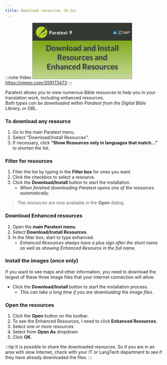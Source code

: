```yaml
---
title: Download resources (0.3a)
---
```


:::note Video
[![0.3a ](../../media/0.3a.png)](https://vimeo.com/359173473)  
https://vimeo.com/359173473
:::

Paratext allows you to view numerous Bible resources to help you in your translation work, including enhanced resources.  
*Both types can be downloaded within Paratext from the Digital Bible Library, or DBL.*

### To download any resource

1.  Go to the main Paratext menu.
1.  Select "Download/Install Resources".
1.  If necessary, click **“Show Resources only in languages that match…”** to shorten the list.

### Filter for resources

1.  Filter the list by typing in the **Filter box** for ones you want.
1.  Click the checkbox to select a resource.
1.  Click the **Download/Install** button to start the installation.  
    -  *When finished downloading Paratext opens one of the resources automatically.*

> The resources are now available in the **Open** dialog.

### Download Enhanced resources

1.  Open the **main Paratext menu**.
1.  Select **Download/Install Resources**.
1.  In the filter box, start to type enhanced.  
    -  *Enhanced Resources always have a plus sign after the short name as well as showing Enhanced Resource in the full name.*

### Install the images (once only)

If you want to see maps and other information, you need to download the largest of these three image files that your internet connection will allow.

-  Click the **Download/Install** button to start the installation process.  
    -  *This can take a long time if you are downloading the image files*.

### Open the resources

1.  Click the **Open** button on the toolbar.
1.  To see the Enhanced Resources, I need to click **Enhanced Resources**.
1.  Select one or more resources
1.  Select from **Open As** dropdown
1.  Click **OK**.

:::tip
It is possible to share the downloaded resources. So if you are in an area with slow Internet, check with your IT or LangTech department to see if they have already downloaded the files. 
:::